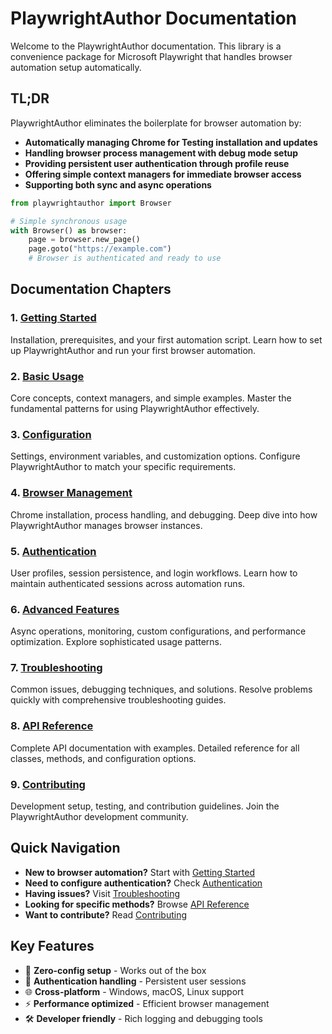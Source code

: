 # PlaywrightAuthor Documentation

Welcome to the PlaywrightAuthor documentation. This library is a convenience package for Microsoft Playwright that handles browser automation setup automatically.

## TL;DR

PlaywrightAuthor eliminates the boilerplate for browser automation by:

- **Automatically managing Chrome for Testing installation and updates**
- **Handling browser process management with debug mode setup**
- **Providing persistent user authentication through profile reuse**
- **Offering simple context managers for immediate browser access**
- **Supporting both sync and async operations**

```python
from playwrightauthor import Browser

# Simple synchronous usage
with Browser() as browser:
    page = browser.new_page()
    page.goto("https://example.com")
    # Browser is authenticated and ready to use
```

## Documentation Chapters

### 1. [Getting Started](getting-started.md)
Installation, prerequisites, and your first automation script. Learn how to set up PlaywrightAuthor and run your first browser automation.

### 2. [Basic Usage](basic-usage.md)
Core concepts, context managers, and simple examples. Master the fundamental patterns for using PlaywrightAuthor effectively.

### 3. [Configuration](configuration.md)
Settings, environment variables, and customization options. Configure PlaywrightAuthor to match your specific requirements.

### 4. [Browser Management](browser-management.md)
Chrome installation, process handling, and debugging. Deep dive into how PlaywrightAuthor manages browser instances.

### 5. [Authentication](authentication.md)
User profiles, session persistence, and login workflows. Learn how to maintain authenticated sessions across automation runs.

### 6. [Advanced Features](advanced-features.md)
Async operations, monitoring, custom configurations, and performance optimization. Explore sophisticated usage patterns.

### 7. [Troubleshooting](troubleshooting.md)
Common issues, debugging techniques, and solutions. Resolve problems quickly with comprehensive troubleshooting guides.

### 8. [API Reference](api-reference.md)
Complete API documentation with examples. Detailed reference for all classes, methods, and configuration options.

### 9. [Contributing](contributing.md)
Development setup, testing, and contribution guidelines. Join the PlaywrightAuthor development community.

## Quick Navigation

- **New to browser automation?** Start with [Getting Started](getting-started.md)
- **Need to configure authentication?** Check [Authentication](authentication.md)
- **Having issues?** Visit [Troubleshooting](troubleshooting.md)
- **Looking for specific methods?** Browse [API Reference](api-reference.md)
- **Want to contribute?** Read [Contributing](contributing.md)

## Key Features

- 🚀 **Zero-config setup** - Works out of the box
- 🔐 **Authentication handling** - Persistent user sessions
- 🌐 **Cross-platform** - Windows, macOS, Linux support
- ⚡ **Performance optimized** - Efficient browser management
- 🛠️ **Developer friendly** - Rich logging and debugging tools